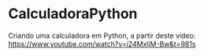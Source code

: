 # CalculadoraPython
Criando uma calculadora em Python, a partir deste vídeo: https://www.youtube.com/watch?v=i24MxljM-Bw&t=981s